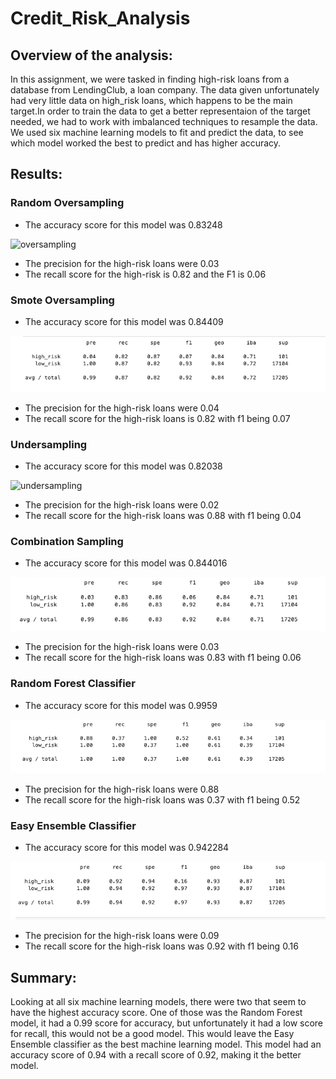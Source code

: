 # Credit_Risk_Analysis

## Overview of the analysis:

In this assignment, we were tasked in finding high-risk loans from a database from LendingClub, a loan company. The data given unfortunately had very little data on high_risk loans, which happens to be the main target.In order to train the data to get a better representaion of the target needed, we had to work with imbalanced techniques to resample the data. We used six  machine learning models to fit and predict the data, to see which model worked the best to predict and has higher accuracy.

## Results:

### Random Oversampling

* The accuracy score for this model was 0.83248

![oversampling]()

* The precision for the high-risk loans were 0.03
* The recall score for the high-risk is 0.82 and the F1 is 0.06

### Smote Oversampling

* The accuracy score for this model was 0.84409

![smote](https://github.com/Mparra14/Credit_Risk_Analysis/blob/main/smote.png)

* The precision for the high-risk loans were 0.04
* The recall score for the high-risk loans is 0.82 with f1 being 0.07

### Undersampling

* The accuracy score for this model was 0.82038

![undersampling]()

* The precision for the high-risk loans were 0.02
* The recall score for the high-risk loans was 0.88 with f1 being 0.04

### Combination Sampling

* The accuracy score for this model was 0.844016

![smoteen](https://github.com/Mparra14/Credit_Risk_Analysis/blob/main/smoteen.png)

* The precision for the high-risk loans were 0.03
* The recall score for the high-risk loans was 0.83 with f1 being 0.06

### Random Forest Classifier

* The accuracy score for this model was 0.9959

![random_forest](https://github.com/Mparra14/Credit_Risk_Analysis/blob/main/random_forest.png)

* The precision for the high-risk loans were 0.88
* The recall score for the high-risk loans was 0.37 with f1 being 0.52


### Easy Ensemble Classifier 

* The accuracy score for this model was 0.942284

![easy_ensemble](https://github.com/Mparra14/Credit_Risk_Analysis/blob/main/easy_ensemble.png)

* The precision for the high-risk loans were 0.09
* The recall score for the high-risk loans was 0.92 with f1 being 0.16



## Summary:

Looking at all six machine learning models, there were two that seem to have the highest accuracy score. One of those was the Random Forest model, it had a 0.99 score for accuracy, but unfortunately it had a low score for recall, this would not be a good model. This would leave the Easy Ensemble classifier as the best machine learning model. This model had an accuracy score of 0.94 with a recall score of 0.92, making it the better model. 
